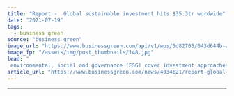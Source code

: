 ```yaml
---
title: "Report -  Global sustainable investment hits $35.3tr wordwide"
date: "2021-07-19"
tags: 
  - business green
source: "business green"
image_url: "https://www.businessgreen.com/api/v1/wps/5d82705/643d644b-a091-467c-8e29-481101ba07a6/6/iw-climate-change-002-185x114.jpg"
image_fp: "/assets/img/post_thumbnails/148.jpg"
lead: "
 environmental, social and governance (ESG) cover investment approaches for more than a third of global assets, Global Sustainable Investment Alliance claims ..."
article_url: "https://www.businessgreen.com/news/4034621/report-global-sustainable-investment-hits-usd35-3trn-wordwide"
---
```


---

